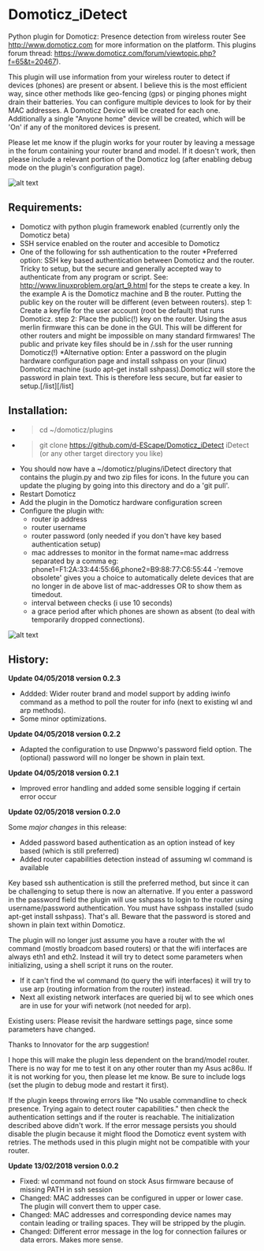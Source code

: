 # Domoticz_iDetect
Python plugin for Domoticz: Presence detection from wireless router
See http://www.domoticz.com for more information on the platform.
This plugins forum thread: https://www.domoticz.com/forum/viewtopic.php?f=65&t=20467).

This plugin will use information from your wireless router to detect if devices (phones) are present or absent. I believe this is the most efficient way, since other methods like geo-fencing (gps) or pinging phones might drain their batteries. 
You can configure multiple devices to look for by their MAC addresses. A Domoticz Device will be created for each one. Additionally a single "Anyone home" device will be created, which will be 'On' if any of the monitored devices is present.

Please let me know if the plugin works for your router by leaving a message in the forum containing your router brand and model. If it doesn't work, then please include a relevant portion of the Domoticz log (after enabling debug mode on the plugin's configuration page).

![alt text](https://github.com/d-EScape/Domoticz_iDetect/blob/master/resources/devices-idetect021.jpg)

## Requirements:
* Domoticz with python plugin framework enabled (currently only the Domoticz beta)
* SSH service enabled on the router and accesible to Domoticz
* One of the following for ssh authentication to the router
  *Preferred option: SSH key based authentication between Domoticz and the router. Tricky to setup, but the secure and generally accepted way to authenticate from any program or script. See: http://www.linuxproblem.org/art_9.html for the steps te create a key. In the example A is the Domoticz machine and B the router. Putting the public key on the router will be different (even between routers).
step 1: Create a keyfile for the user account (root be default) that runs Domoticz.
step 2: Place the public(!) key on the router. Using the asus merlin firmware this can be done in the GUI. This will be different for other routers and might be impossible on many standard firmwares!
The public and private key files should be in <homedir>/.ssh for the user running Domoticz(!)
   *Alternative option: Enter a password on the plugin hardware configuration page and install sshpass on your (linux) Domoticz machine (sudo apt-get install sshpass).Domoticz will store the password in plain text. This is therefore less secure, but far easier to setup.[/list][/list]

## Installation:
* > cd ~/domoticz/plugins
* > git clone https://github.com/d-EScape/Domoticz_iDetect iDetect (or any other target directory you like)
* You should now have a ~/domoticz/plugins/iDetect directory that contains the plugin.py and two zip files for icons. In the future you can update the pluging by going into this directory and do a 'git pull'.
* Restart Domoticz
* Add the plugin in the Domoticz hardware configuration screen
* Configure the plugin with:
  - router ip address
  - router username
  - router password (only needed if you don't have key based authentication setup)
  - mac addresses to monitor in the format name=mac addrress separated by a comma eg: phone1=F1:2A:33:44:55:66,phone2=B9:88:77:C6:55:44
  -'remove obsolete' gives you a choice to automatically delete devices that are no longer in de above list of mac-addresses OR to show them as timedout.
  - interval between checks (i use 10 seconds)
  - a grace period after which phones are shown as absent (to deal with temporarily dropped connections).

![alt text](https://github.com/d-EScape/Domoticz_iDetect/blob/master/resources/settings021.jpg)

## History:
**Update 04/05/2018 version 0.2.3**

- Addded: Wider router brand and model support by adding iwinfo command as a method to poll the router for info (next to existing wl and arp methods).
- Some minor optimizations.

**Update 04/05/2018 version 0.2.2**

- Adapted the configuration to use Dnpwwo's password field option. The (optional) password will no longer be shown in plain text. 

**Update 04/05/2018 version 0.2.1**

- Improved error handling and added some sensible logging if certain error occur

**Update 02/05/2018 version 0.2.0**

Some *major changes* in this release:
- Added password based authentication as an option instead of key based (which is still preferred)
- Added router capabilities detection instead of assuming wl command is available

Key based ssh authentication is still the preferred method, but since it can be challenging to setup there is now an alternative. If you enter a password in the password field the plugin will use sshpass to login to the router using username/password authentication. You must have sshpass installed (sudo apt-get install sshpass). That's all. Beware that the password is stored and shown in plain text within Domoticz.

The plugin will no longer just assume you have a router with the wl command (mostly broadcom based routers) or that the wifi interfaces are always eth1 and eth2. Instead it will try to detect some parameters when initializing, using a shell script it runs on the router.
- If it can't find the wl command (to query the wifi interfaces) it will try to use arp (routing information from the router) instead.
- Next all existing network interfaces are queried bij wl to see which ones are in use for your wifi network (not needed for arp).

Existing users: Please revisit the hardware settings page, since some parameters have changed.

Thanks to Innovator for the arp suggestion!

I hope this will make the plugin less dependent on the brand/model router. There is no way for me to test it on any other router than my Asus ac86u. If it is not working for you, then please let me know. Be sure to include logs (set the plugin to debug mode and restart it first).

If the plugin keeps throwing errors like "No usable commandline to check presence. Trying again to detect router capabilities." then check the authentication settings and if the router is reachable. The initialization described above didn't work. If the error message persists you should disable the plugin because it might flood the Domoticz event system with retries. The methods used in this plugin might not be compatible with your router.

**Update 13/02/2018 version 0.0.2**

- Fixed: wl command not found on stock Asus firmware because of missing PATH in ssh session
- Changed: MAC addresses can be configured in upper or lower case. The plugin will convert them to upper case.
- Changed: MAC addresses and corresponding device names may contain leading or trailing spaces. They will be stripped by the plugin. 
- Changed: Different error message in the log for connection failures or data errors. Makes more sense.
